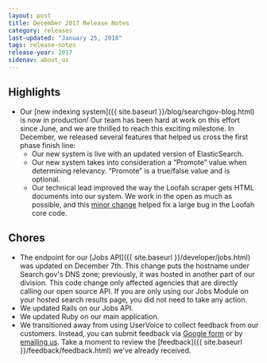 ```yaml
---
layout: post
title: December 2017 Release Notes
category: releases
last-updated: "January 25, 2018"
tags: release-notes
release-year: 2017
sidenav: about_us
---
```


## Highlights
* Our [new indexing system]({{ site.baseurl }}/blog/searchgov-blog.html) is now in production! Our team has been hard at work on this effort since June, and we are thrilled to reach this exciting milestone. In December, we released several features that helped us cross the first phase finish line:
   * Our new system is live with an updated version of ElasticSearch.
   * Our new system takes into consideration a “Promote” value when determining relevancy. “Promote” is a true/false value and is optional.
   * Our technical lead improved the way the Loofah scraper gets HTML documents into our system. We work in the open as much as possible, and this [minor change](https://github.com/flavorjones/loofah/pull/134) helped fix a large bug in the Loofah core code.


## Chores
* The endpoint for our [Jobs API]({{ site.baseurl }}/developer/jobs.html) was updated on December 7th. This change puts the hostname under Search.gov's DNS zone; previously, it was hosted in another part of our division. This code change only affected agencies that are directly calling our open source API. If you are only using our Jobs Module on your hosted search results page, you did not need to take any action.
* We updated Rails on our Jobs API.
* We updated Ruby on our main application.
* We transitioned away from using UserVoice to collect feedback from our customers. Instead, you can submit feedback via  [Google form](https://docs.google.com/forms/d/e/1FAIpQLSemE9w893BahVqCbDl8vlgsawGPdcXigwovOZIqIQAIMRyOWw/viewform) or by [emailing us](mailto:search@support.digitalgov.gov). Take a moment to review the [feedback]({{ site.baseurl }}/feedback/feedback.html) we’ve already received.
